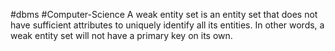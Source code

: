 #dbms #Computer-Science 
A weak entity set is an entity set that does not have sufficient attributes to uniquely identify all its entities. In other words, a weak entity set will not have a primary key on its own.